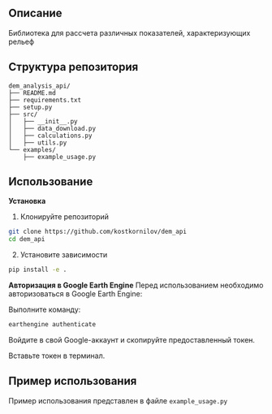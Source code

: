 ## Описание
Библиотека для рассчета различных показателей, характеризующих рельеф

## Структура репозитория 

```
dem_analysis_api/
├── README.md
├── requirements.txt
├── setup.py
├── src/
│   ├── __init__.py
│   ├── data_download.py
│   ├── calculations.py
│   ├── utils.py
└── examples/
    ├── example_usage.py
```
## Использование

**Установка**
1. Клонируйте репозиторий
```bash
git clone https://github.com/kostkornilov/dem_api
cd dem_api
```
2. Установите зависимости
```bash
pip install -e .
```

**Авторизация в Google Earth Engine** 
Перед использованием необходимо авторизоваться в Google Earth Engine:

Выполните команду:
```bash
earthengine authenticate
```
Войдите в свой Google-аккаунт и скопируйте предоставленный токен.

Вставьте токен в терминал.

## Пример использования

Пример использования представлен в файле ```example_usage.py```

